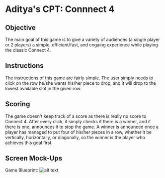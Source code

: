 # Aditya's CPT: Connnect 4

## Objective
The main goal of this game is to give a variety of audiences (a single player or 2 players) a simple, efficient/fast, and engaing
experience while playing the classic Connect  4.

## Instructions
The instructions of this game are fairly simple. The user simply needs to click on the row he/she wants his/her piece to drop, and it will
drop to the lowest available slot in the given row.

## Scoring
The game doesn't keep track of a score as there is really no score to Connect 4. After every click, it simply checks if there is a winner, and if there is one, announces it to stop the game. A winner is announced once a player has managed to put four of his/her pieces in a row, whether it be vertically, horizontally, or diagonally, so the winner is the player who achieves this goal first.

## Screen Mock-Ups
Game Blueprint: 
![alt text](https://docs.google.com/a/ycdsbk12.ca/drawings/d/e/2PACX-1vQMx76KBpo-hcYAQ3afKQXfUZ3FFV9e0ANUl5FVONtmlEV6HNC9S-rxg9Jo76B1MdyvIF7wqmSxOd6P/pub?w=960&h=720 "Connect 4 Screen Mock-Up")

